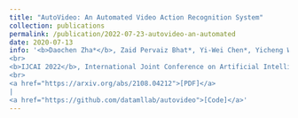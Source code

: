 ```yaml
---
title: "AutoVideo: An Automated Video Action Recognition System"
collection: publications
permalink: /publication/2022-07-23-autovideo-an-automated
date: 2020-07-13
info: '<b>Daochen Zha*</b>, Zaid Pervaiz Bhat*, Yi-Wei Chen*, Yicheng Wang*, Sirui Ding*, Jiaben Chen*, Kwei-Herng Lai*, Mohammad Qazim Bhat*, Anmoll Kumar Jain, Alfredo Costilla Reyes, Na Zou, Xia Hu
<br>
<b>IJCAI 2022</b>, International Joint Conference on Artificial Intelligence, demo track
<br>
<a href="https://arxiv.org/abs/2108.04212">[PDF]</a>
|
<a href="https://github.com/datamllab/autovideo">[Code]</a>'
---
```

